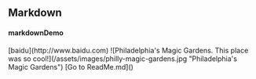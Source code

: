 <h2>Markdown</h2>
<h4>markdownDemo</h4>
[baidu](http://www.baidu.com)
![Philadelphia's Magic Gardens. This place was so cool!](/assets/images/philly-magic-gardens.jpg "Philadelphia's Magic Gardens")
[Go to ReadMe.md]()
